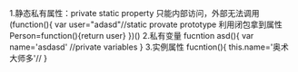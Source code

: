 1.静态私有属性：private  static property
只能内部访问，外部无法调用  
(function(){
	var user="adasd"//static provate prototype
	利用闭包拿到属性Person=function(){return user}
})()
2.私有变量
 fucntion asd(){
 var name='asdasd' //private variables
}
3.实例属性
fucntion(){
	this.name='奥术大师多'//
}